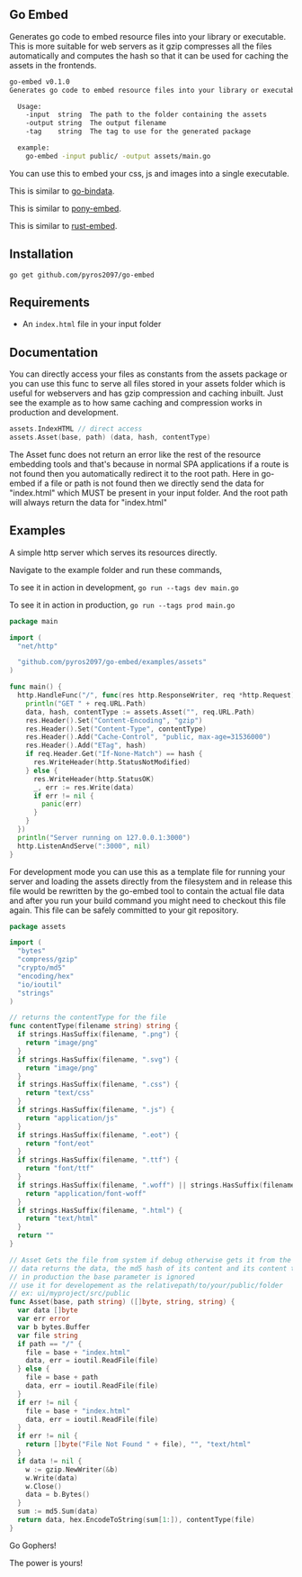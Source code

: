 ## Go Embed
Generates go code to embed resource files into your library or executable.
This is more suitable for web servers as it gzip compresses all the files
automatically and computes the hash so that it can be used for caching the
assets in the frontends.

```bash
go-embed v0.1.0
Generates go code to embed resource files into your library or executable

  Usage:
    -input  string  The path to the folder containing the assets
    -output string  The output filename
    -tag    string  The tag to use for the generated package

  example:
    go-embed -input public/ -output assets/main.go
```

You can use this to embed your css, js and images into a single executable.

This is similar to [go-bindata](https://github.com/jteeuwen/go-bindata).

This is similar to [pony-embed](https://github.com/pyros2097/pony-embed).

This is similar to [rust-embed](https://github.com/pyros2097/rust-embed).

## Installation
```
go get github.com/pyros2097/go-embed
```
## Requirements
* An `index.html` file in your input folder

## Documentation
You can directly access your files as constants from the assets package or
you can use this func to serve all files stored in your assets folder which is useful for webservers and has gzip compression and caching inbuilt. Just see the example as to how same caching and compression works in
production and development.
```go
assets.IndexHTML // direct access
assets.Asset(base, path) (data, hash, contentType)
```
The Asset func does not return an error like the rest of the resource embedding tools and that's because in normal SPA applications if a route is not found then you automatically redirect it to the root path.
Here in go-embed if a file or path is not found then we directly send the 
data for "index.html" which MUST be present in your input folder.
And the root path will always return the data for "index.html"

## Examples
A simple http server which serves its resources directly.

Navigate to the example folder and run these commands,

To see it in action in development,
`go run --tags dev main.go`

To see it in action in production,
`go run --tags prod main.go`

```go
package main

import (
  "net/http"

  "github.com/pyros2097/go-embed/examples/assets"
)

func main() {
  http.HandleFunc("/", func(res http.ResponseWriter, req *http.Request) {
    println("GET " + req.URL.Path)
    data, hash, contentType := assets.Asset("", req.URL.Path)
    res.Header().Set("Content-Encoding", "gzip")
    res.Header().Set("Content-Type", contentType)
    res.Header().Add("Cache-Control", "public, max-age=31536000")
    res.Header().Add("ETag", hash)
    if req.Header.Get("If-None-Match") == hash {
      res.WriteHeader(http.StatusNotModified)
    } else {
      res.WriteHeader(http.StatusOK)
      _, err := res.Write(data)
      if err != nil {
        panic(err)
      }
    }
  })
  println("Server running on 127.0.0.1:3000")
  http.ListenAndServe(":3000", nil)
}
```

For development mode you can use this as a template file for running your
server and loading the assets directly from the filesystem and in release
this file would be rewritten by the go-embed tool to contain the actual file
data and after you run your build command you might need  to checkout this file
again. This file can be safely committed to your git repository.
```go
package assets

import (
  "bytes"
  "compress/gzip"
  "crypto/md5"
  "encoding/hex"
  "io/ioutil"
  "strings"
)

// returns the contentType for the file
func contentType(filename string) string {
  if strings.HasSuffix(filename, ".png") {
    return "image/png"
  }
  if strings.HasSuffix(filename, ".svg") {
    return "image/png"
  }
  if strings.HasSuffix(filename, ".css") {
    return "text/css"
  }
  if strings.HasSuffix(filename, ".js") {
    return "application/js"
  }
  if strings.HasSuffix(filename, ".eot") {
    return "font/eot"
  }
  if strings.HasSuffix(filename, ".ttf") {
    return "font/ttf"
  }
  if strings.HasSuffix(filename, ".woff") || strings.HasSuffix(filename, ".woff2") {
    return "application/font-woff"
  }
  if strings.HasSuffix(filename, ".html") {
    return "text/html"
  }
  return ""
}

// Asset Gets the file from system if debug otherwise gets it from the stored
// data returns the data, the md5 hash of its content and its content type
// in production the base parameter is ignored
// use it for developement as the relativepath/to/your/public/folder
// ex: ui/myproject/src/public
func Asset(base, path string) ([]byte, string, string) {
  var data []byte
  var err error
  var b bytes.Buffer
  var file string
  if path == "/" {
    file = base + "index.html"
    data, err = ioutil.ReadFile(file)
  } else {
    file = base + path
    data, err = ioutil.ReadFile(file)
  }
  if err != nil {
    file = base + "index.html"
    data, err = ioutil.ReadFile(file)
  }
  if err != nil {
    return []byte("File Not Found " + file), "", "text/html"
  }
  if data != nil {
    w := gzip.NewWriter(&b)
    w.Write(data)
    w.Close()
    data = b.Bytes()
  }
  sum := md5.Sum(data)
  return data, hex.EncodeToString(sum[1:]), contentType(file)
}
```

Go Gophers!

The power is yours!
